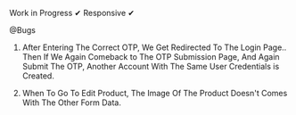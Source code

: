 Work in Progress ✔
Responsive ✔

@Bugs 
1. After Entering The Correct OTP, We Get Redirected To The Login Page.. Then If We Again Comeback to The OTP Submission Page, And Again Submit The OTP, Another Account With The Same User Credentials is Created.

2. When To Go To Edit Product, The Image Of The Product Doesn't Comes With The Other Form Data.